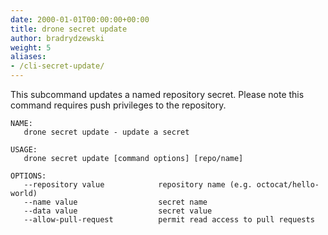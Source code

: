 ```yaml
---
date: 2000-01-01T00:00:00+00:00
title: drone secret update
author: bradrydzewski
weight: 5
aliases:
- /cli-secret-update/
---
```


This subcommand updates a named repository secret. Please note this command requires push privileges to the repository.

```
NAME:
   drone secret update - update a secret

USAGE:
   drone secret update [command options] [repo/name]

OPTIONS:
   --repository value            repository name (e.g. octocat/hello-world)
   --name value                  secret name
   --data value                  secret value
   --allow-pull-request          permit read access to pull requests
```